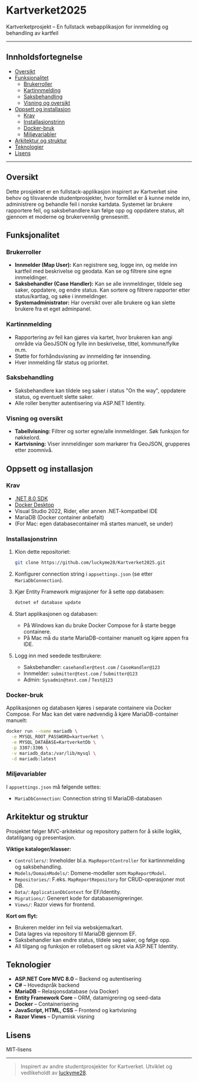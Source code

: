 # Kartverket2025

Kartverketprosjekt – En fullstack webapplikasjon for innmelding og behandling av kartfeil

---

## Innholdsfortegnelse

- [Oversikt](#oversikt)
- [Funksjonalitet](#funksjonalitet)
  - [Brukerroller](#brukerroller)
  - [Kartinnmelding](#kartinnmelding)
  - [Saksbehandling](#saksbehandling)
  - [Visning og oversikt](#visning-og-oversikt)
- [Oppsett og installasjon](#oppsett-og-installasjon)
  - [Krav](#krav)
  - [Installasjonstrinn](#installasjonstrinn)
  - [Docker-bruk](#docker-bruk)
  - [Miljøvariabler](#miljøvariabler)
- [Arkitektur og struktur](#arkitektur-og-struktur)
- [Teknologier](#teknologier)
- [Lisens](#lisens)

---

## Oversikt

Dette prosjektet er en fullstack-applikasjon inspirert av Kartverket sine behov og tilsvarende studentprosjekter, hvor formålet er å kunne melde inn, administrere og behandle feil i norske kartdata. Systemet lar brukere rapportere feil, og saksbehandlere kan følge opp og oppdatere status, alt gjennom et moderne og brukervennlig grensesnitt.

## Funksjonalitet

### Brukerroller

- **Innmelder (Map User):** Kan registrere seg, logge inn, og melde inn kartfeil med beskrivelse og geodata. Kan se og filtrere sine egne innmeldinger.
- **Saksbehandler (Case Handler):** Kan se alle innmeldinger, tildele seg saker, oppdatere, og endre status. Kan sortere og filtrere rapporter etter status/kartlag, og søke i innmeldinger.
- **Systemadministrator:** Har oversikt over alle brukere og kan slette brukere fra et eget adminpanel.

### Kartinnmelding

- Rapportering av feil kan gjøres via kartet, hvor brukeren kan angi område via GeoJSON og fylle inn beskrivelse, tittel, kommune/fylke m.m.
- Støtte for forhåndsvisning av innmelding før innsending.
- Hver innmelding får status og prioritet.

### Saksbehandling

- Saksbehandlere kan tildele seg saker i status "On the way", oppdatere status, og eventuelt slette saker.
- Alle roller benytter autentisering via ASP.NET Identity.

### Visning og oversikt

- **Tabellvisning:** Filtrer og sorter egne/alle innmeldinger. Søk funksjon for nøkkelord.
- **Kartvisning:** Viser innmeldinger som markører fra GeoJSON, grupperes etter zoomnivå.

## Oppsett og installasjon

### Krav

- [.NET 8.0 SDK](https://dotnet.microsoft.com/download)
- [Docker Desktop](https://www.docker.com/products/docker-desktop)
- Visual Studio 2022, Rider, eller annen .NET-kompatibel IDE
- MariaDB (Docker container anbefalt)
- (For Mac: egen databasecontainer må startes manuelt, se under)

### Installasjonstrinn

1. Klon dette repositoriet:
   ```sh
   git clone https://github.com/luckyme28/Kartverket2025.git
   ```

2. Konfigurer connection string i `appsettings.json` (se etter `MariaDbConnection`).

3. Kjør Entity Framework migrasjoner for å sette opp databasen:
   ```sh
   dotnet ef database update
   ```

4. Start applikasjonen og databasen:
   - På Windows kan du bruke Docker Compose for å starte begge containere.
   - På Mac må du starte MariaDB-container manuelt og kjøre appen fra IDE.

5. Logg inn med seedede testbrukere:
   - Saksbehandler: `casehandler@test.com` / `CaseHandler@123`
   - Innmelder: `submitter@test.com` / `Submitter@123`
   - Admin: `Sysadmin@test.com` / `Test@123`

### Docker-bruk

Applikasjonen og databasen kjøres i separate containere via Docker Compose. For Mac kan det være nødvendig å kjøre MariaDB-container manuelt:

```sh
docker run --name mariadb \
  -e MYSQL_ROOT_PASSWORD=kartverket \
  -e MYSQL_DATABASE=KartverketDb \
  -p 3307:3306 \
  -v mariadb_data:/var/lib/mysql \
  -d mariadb:latest
```

### Miljøvariabler

I `appsettings.json` må følgende settes:
- `MariaDbConnection`: Connection string til MariaDB-databasen

## Arkitektur og struktur

Prosjektet følger MVC-arkitektur og repository pattern for å skille logikk, datatilgang og presentasjon. 

**Viktige kataloger/klasser:**
- `Controllers/`: Inneholder bl.a. `MapReportController` for kartinnmelding og saksbehandling.
- `Models/DomainModels/`: Domene-modeller som `MapReportModel`.
- `Repositories/`: F.eks. `MapReportRepository` for CRUD-operasjoner mot DB.
- `Data/`: `ApplicationDbContext` for EF/Identity.
- `Migrations/`: Generert kode for databasemigreringer.
- `Views/`: Razor views for frontend.

**Kort om flyt:**
- Brukeren melder inn feil via webskjema/kart.
- Data lagres via repository til MariaDB gjennom EF.
- Saksbehandler kan endre status, tildele seg saker, og følge opp.
- All tilgang og funksjon er rollebasert og sikret via ASP.NET Identity.

## Teknologier

- **ASP.NET Core MVC 8.0** – Backend og autentisering
- **C#** – Hovedspråk backend
- **MariaDB** – Relasjonsdatabase (via Docker)
- **Entity Framework Core** – ORM, datamigrering og seed-data
- **Docker** – Containerisering
- **JavaScript, HTML, CSS** – Frontend og kartvisning
- **Razor Views** – Dynamisk visning

## Lisens

MIT-lisens

---

> Inspirert av andre studentprosjekter for Kartverket. Utviklet og vedlikeholdt av [luckyme28](https://github.com/luckyme28).
